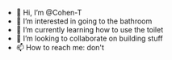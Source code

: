 - 👋 Hi, I’m @Cohen-T
- 👀 I’m interested in going to the bathroom
- 🌱 I’m currently learning how to use the toilet
- 💞️ I’m looking to collaborate on building stuff
- 📫 How to reach me: don't

